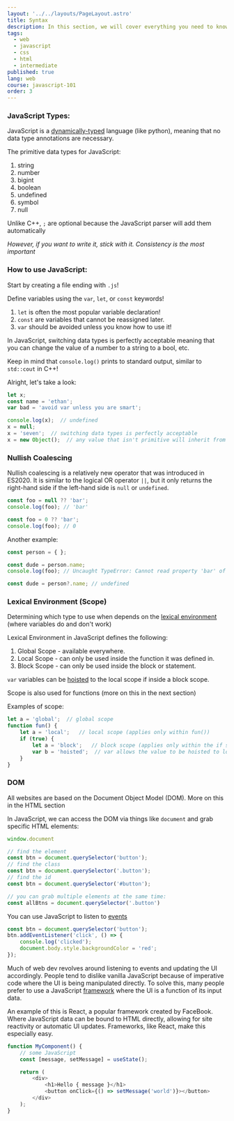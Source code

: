 ```yaml
---
layout: '../../layouts/PageLayout.astro'
title: Syntax
description: In this section, we will cover everything you need to know about JavaScript Syntax!
tags:
  - web
  - javascript
  - css
  - html
  - intermediate
published: true
lang: web
course: javascript-101
order: 3
---
```


### JavaScript Types:
JavaScript is a [dynamically-typed](https://developer.mozilla.org/en-US/docs/Glossary/Dynamic_typing) language (like python), meaning that no data type annotations are necessary.

The primitive data types for JavaScript:
1. string
2. number
3. bigint
4. boolean
5. undefined
6. symbol
7. null

Unlike C++, `;` are optional because the JavaScript parser will add them automatically

_However, if you want to write it, stick with it. Consistency is the most important_

### How to use JavaScript:
Start by creating a file ending with `.js`!

Define variables using the `var`, `let`, or `const` keywords!
1. `let` is often the most popular variable declaration!
2. `const` are variables that cannot be reassigned later.
3. `var` should be avoided unless you know how to use it!

In JavaScript, switching data types is perfectly acceptable meaning that you can change the value of a number to a string to a bool, etc.

Keep in mind that `console.log()` prints to standard output, similar to `std::cout` in C++!

Alright, let's take a look:

```js
let x;
const name = 'ethan';
var bad = 'avoid var unless you are smart';

console.log(x);  // undefined
x = null;
x = 'seven';  // switching data types is perfectly acceptable
x = new Object();  // any value that isn't primitive will inherit from the object class
```

### Nullish Coalescing
Nullish coalescing is a relatively new operator that was introduced in ES2020. It is similar to the logical OR operator `||`, but it only returns the right-hand side if the left-hand side is `null` or `undefined`.

```js
const foo = null ?? 'bar';
console.log(foo); // 'bar'

const foo = 0 ?? 'bar';
console.log(foo); // 0
```

Another example:
```js
const person = { };

const dude = person.name;
console.log(foo); // Uncaught TypeError: Cannot read property 'bar' of undefined

const dude = person?.name; // undefined
```
### Lexical Environment (Scope)
Determining which type to use when depends on the [lexical environment](https://developer.mozilla.org/en-US/docs/Web/JavaScript/Closures) (where variables do and don't work)

Lexical Environment in JavaScript defines the following:
1. Global Scope - available everywhere.
2. Local Scope - can only be used inside the function it was defined in.
3. Block Scope - can only be used inside the block or statement.

`var` variables can be [hoisted](https://developer.mozilla.org/en-US/docs/Glossary/Hoisting) to the local scope if inside a block scope.

Scope is also used for functions (more on this in the next section)

Examples of scope:
```js
let a = 'global';  // global scope
function fun() {
	let a = 'local';   // local scope (applies only within fun())
	if (true) {
		let a = 'block';   // block scope (applies only within the if statement)
		var b = 'hoisted';  // var allows the value to be hoisted to local scope
	}
}
```
### DOM
All websites are based on the Document Object Model (DOM). More on this in the HTML section

In JavaScript, we can access the DOM via things like `document` and grab specific HTML elements:
```js
window.document

// find the element
const btn = document.querySelector('button');
// find the class
const btn = document.querySelector('.button');
// find the id
const btn = document.querySelector('#button');

// you can grab multiple elements at the same time:
const allBtns = document.querySelector('.button')
```

You can use JavaScript to listen to [events](https://developer.mozilla.org/en-US/docs/Learn/JavaScript/Building_blocks/Events)
```js
const btn = document.querySelector('button');
btn.addEventListener('click', () => {
	console.log('clicked');
	document.body.style.backgroundColor = 'red';
});
```

Much of web dev revolves around listening to events and updating the UI accordingly. People tend to dislike vanilla JavaScript because of imperative code where the UI is being manipulated directly. To solve this, many people prefer to use a JavaScript [framework](https://developer.mozilla.org/en-US/docs/Learn/Tools_and_testing/Client-side_JavaScript_frameworks) where the UI is a function of its input data.

An example of this is React, a popular framework created by FaceBook. Where JavaScript data can be bound to HTML directly, allowing for site reactivity or automatic UI updates. Frameworks, like React, make this especially easy.
```js
function MyComponent() {
	// some JavaScript
	const [message, setMessage] = useState();

	return (
		<div>
			<h1>Hello { message }</h1>
			<button onClick={() => setMessage('world')}></button>
		</div>
	);
}
```
